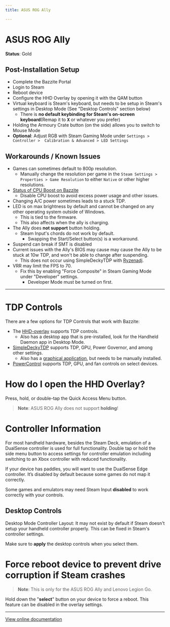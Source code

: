 ```yaml
---
title: ASUS ROG Ally

---
```


# ASUS ROG Ally

**Status**: Gold

## Post-Installation Setup

- Complete the Bazzite Portal
- Login to Steam
- Reboot device
- Configure the HHD Overlay by opening it with the QAM button
- Virtual keyboard is Steam's keyboard, but needs to be setup in Steam's settings in Desktop Mode (See "Desktop Controls" section below)
   - There is **no default keybinding for Steam's on-screen keyboard**(Remap it to <kbd>**X**</kbd> or whatever you prefer)
- Holding the Armoury Crate button (on the side) allows you to switch to Mouse Mode
- **Optional**: Adjust RGB with Steam Gaming Mode under `Settings > Controller >  Calibration & Advanced > LED Settings`

## Workarounds / Known Issues

- Games can sometimes default to 800p resolution.
    - Manually change the resolution per game in the `Steam Settings > Properties > Game Resolution` to either `Native` or other higher resolutions.
- [Status of CPU Boost on Bazzite](https://github.com/aarron-lee/SimpleDeckyTDP/blob/main/README.md#are-there-cpu-boost-controls)
  - Disable CPU boost to avoid excess power usage and other issues.
- Changing A/C power sometimes leads to a stuck TDP.
- LED is on max brightness by default and cannot be changed on any other operating system outside of Windows.
  - This is tied to the firmware.
  - This also affects when the ally is charging.
- The Ally does **not support** button holding.
  - Steam Input's chords do not work by default.
    - Swapping the Start/Select button(s) is a workaround.
- Suspend can break if SMT is disabled
- Current issues with the Ally's BIOS may cause may cause the Ally to be stuck at 10w TDP, and won't be able to change after suspending.
    - This does not occur using SimpleDeckyTDP with [Ryzenadj](https://github.com/FlyGoat/RyzenAdj).
- VRR may limit the FPS to 70.
  - Fix this by enabling "Force Composite" in Steam Gaming Mode under "Developer" settings.
     - Developer Mode must be turned on first.

<hr>

# TDP Controls

There are a few options for TDP Controls that work with Bazzite:

* The [HHD-overlay](https://github.com/hhd-dev/hhd/blob/master/readme.md) supports TDP controls.
  * Also has a desktop app that is pre-installed, look for the Handheld Daemon app in Desktop Mode.
* [SimpleDeckyTDP](https://github.com/aarron-lee/SimpleDeckyTDP) supports TDP, GPU, Power Governor, and among other settings.
  * Also has a [graphical application](https://github.com/aarron-lee/SimpleDeckyTDP-Desktop), but needs to be manually installed.
* [PowerControl](https://github.com/mengmeet/PowerControl) supports TDP, GPU, and fan controls on select devices.

# How do I open the HHD Overlay?

Press, hold, or double-tap the Quick Access Menu button.

>**Note**: ASUS ROG Ally does not support **holding**!

# Controller Information

For most handheld hardware, besides the Steam Deck, emulation of a DualSense controller is used for full functionality. Double tap or hold the side menu button to access settings for controller emulation including switching to an Xbox controller with reduced functionality.

If your device has paddles, you will want to use the DualSense Edge controller. It’s disabled by default because some games do not map it correctly.

Some games and emulators may need Steam Input **disabled** to work correctly with your controls.

## Desktop Controls

Desktop Mode Controller Layout:  It may not exist by default if Steam doesn't setup your handheld controller properly.  This can be fixed in Steam's controller settings.

Make sure to **apply** the desktop controls when you select them.

# Force reboot device to prevent drive corruption if Steam crashes
>**Note**: This is only for the ASUS ROG Ally and Lenovo Legion Go.

Hold down the "**select**" button on your device to force a reboot. This feature can be disabled in the overlay settings.

<hr>

[View online documentation](https://universal-blue.discourse.group/docs?topic=2414)